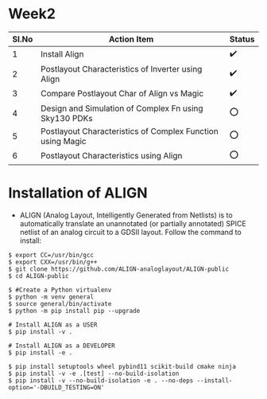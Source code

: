  # Week2
 | SI.No |  Action Item  | Status|
 | ----- | ------------- |-------|
 |  1    | Install Align  |:heavy_check_mark:|
 |  2    | Postlayout Characteristics of Inverter using Align|:heavy_check_mark:|
 |  3    | Compare Postlayout Char of Align vs Magic         |:heavy_check_mark:|
 |  4    | Design and Simulation of Complex Fn using Sky130 PDKs|:o:|
 |  5    | Postlayout Characteristics of Complex Function using Magic|:o: |
 |  6    | Postlayout Characteristics using Align|:o:|
# Installation of ALIGN
- ALIGN (Analog Layout, Intelligently Generated from Netlists) is to automatically translate an unannotated (or partially annotated) SPICE netlist of an     analog circuit to a GDSII layout. Follow the command to install: 
 ```
 $ export CC=/usr/bin/gcc
 $ export CXX=/usr/bin/g++
 $ git clone https://github.com/ALIGN-analoglayout/ALIGN-public
 $ cd ALIGN-public

 $ #Create a Python virtualenv
 $ python -m venv general
 $ source general/bin/activate
 $ python -m pip install pip --upgrade

 # Install ALIGN as a USER
 $ pip install -v .

 # Install ALIGN as a DEVELOPER
 $ pip install -e .

 $ pip install setuptools wheel pybind11 scikit-build cmake ninja
 $ pip install -v -e .[test] --no-build-isolation
 $ pip install -v --no-build-isolation -e . --no-deps --install-option='-DBUILD_TESTING=ON'
 ```
